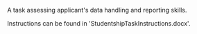 A task assessing applicant's data handling and reporting skills.

Instructions can be found in 'StudentshipTaskInstructions.docx'.

